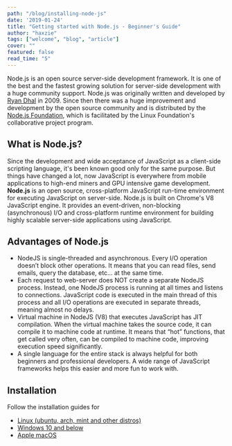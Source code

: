 ```yaml
---
path: "/blog/installing-node-js"
date: '2019-01-24'
title: "Getting started with Node.js - Beginner's Guide"
author: "haxzie"
tags: ["welcome", "blog", "article"]
cover: ""
featured: false
read_time: "5"
---
```

Node.js is an open source server-side development framework. It is one of the best and the fastest growing solution for server-side development with a huge community support. Node.js was originally written and developed by <a href="https://twitter.com/ryanmdahl" target="_blank" rel="noopener">Ryan Dhal</a> in 2009. Since then there was a huge improvement and development by the open source community and is distributed by the <a href="https://nodejs.org" target="_blank" rel="noopener">Node.js Foundation</a>, which is facilitated by the Linux Foundation's collaborative project program.
<h2>What is Node.js?</h2>
<p>Since the development and wide acceptance of JavaScript as a client-side scripting language, it's been known good only for the same purpose. But things have changed a lot, now JavaScript is everywhere from mobile applications to high-end miners and GPU intensive game development. <strong>Node.js</strong> is an open source, cross-platform JavaScript run-time environment for executing JavaScript on server-side. Node.js is built on Chrome's V8 JavaScript engine. It provides an event-driven, non-blocking (asynchronous) I/O and cross-platform runtime environment for building highly scalable server-side applications using JavaScript.</p>
<h2>Advantages of Node.js</h2>
<ul>
 	<li>NodeJS is single-threaded and asynchronous. Every I/O operation doesn’t block other operations. It means that you can read files, send emails, query the database, etc… at the same time.</li>
 	<li>Each request to web-server does NOT create a separate NodeJS process. Instead, one NodeJS process is running at all times and listens to connections. JavaScript code is executed in the main thread of this process and all I/O operations are executed in separate threads, meaning almost no delays.</li>
 	<li>Virtual machine in NodeJS (V8) that executes JavaScript has JIT compilation. When the virtual machine takes the source code, it can compile it to machine code at runtime. It means that “hot” functions, that get called very often, can be compiled to machine code, improving execution speed significantly.</li>
 	<li>A single language for the entire stack is always helpful for both beginners and professional developers. A wide range of JavaScript frameworks helps this easier and more fun to work with.</li>
</ul>
<h2>Installation</h2>
<p>Follow the installation guides for</p>
<ul>
 	<li><a href="http://zocada.com/installing-node-js-in-ubuntu-and-other-linux-distros/" target="_blank" rel="noopener">Linux (ubuntu, arch, mint and other distros)</a></li>
 	<li><a href="http://zocada.com/installing-node-js-in-windows-10-and-below/" target="_blank" rel="noopener">Windows 10 and below</a></li>
 	<li><a href="http://zocada.com/installing-node-js-in-apple-macos/" target="_blank" rel="noopener">Apple macOS</a></li>
</ul>